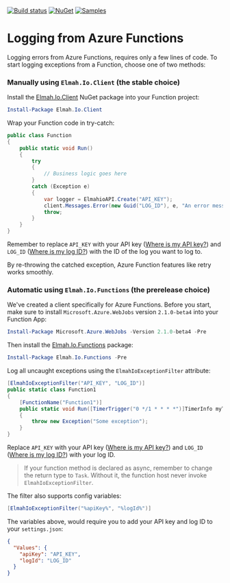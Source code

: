 [![Build status](https://ci.appveyor.com/api/projects/status/wijhscta71muvd5b?svg=true)](https://ci.appveyor.com/project/ThomasArdal/elmah-io-functions)
[![NuGet](https://img.shields.io/nuget/v/Elmah.Io.Functions.svg)](https://www.nuget.org/packages/Elmah.Io.Functions)
[![Samples](https://img.shields.io/badge/samples-2-brightgreen.svg)](https://github.com/elmahio/Elmah.Io.Functions/tree/master/samples)

# Logging from Azure Functions

Logging errors from Azure Functions, requires only a few lines of code. To start logging exceptions from a Function, choose one of two methods:

### Manually using `Elmah.Io.Client` (the stable choice)

Install the [Elmah.Io.Client](https://www.nuget.org/packages/elmah.io.client/) NuGet package into your Function project:

```powershell
Install-Package Elmah.Io.Client
```

Wrap your Function code in try-catch:

```csharp
public class Function
{
    public static void Run()
    {
        try
        {
            // Business logic goes here
        }
        catch (Exception e)
        {
            var logger = ElmahioAPI.Create("API_KEY");
            client.Messages.Error(new Guid("LOG_ID"), e, "An error message");
            throw;
        }
    }
}
```

Remember to replace `API_KEY` with your API key ([Where is my API key?](https://docs.elmah.io/where-is-my-api-key/)) and `LOG_ID` ([Where is my log ID?](https://docs.elmah.io/where-is-my-log-id/)) with the ID of the log you want to log to.

By re-throwing the catched exception, Azure Function features like retry works smoothly.

### Automatic using `Elmah.Io.Functions` (the prerelease choice)

We've created a client specifically for Azure Functions. Before you start, make sure to install `Microsoft.Azure.WebJobs` version `2.1.0-beta4` into your Function App:

```powershell
Install-Package Microsoft.Azure.WebJobs -Version 2.1.0-beta4 -Pre
```

Then install the [Elmah.Io.Functions](https://www.nuget.org/packages/elmah.io.functions/) package:

```powershell
Install-Package Elmah.Io.Functions -Pre
```

Log all uncaught exceptions using the `ElmahIoExceptionFilter` attribute:

```csharp
[ElmahIoExceptionFilter("API_KEY", "LOG_ID")]
public static class Function1
{
    [FunctionName("Function1")]
    public static void Run([TimerTrigger("0 */1 * * * *")]TimerInfo myTimer, TraceWriter log)
    {
        throw new Exception("Some exception");
    }
}
```

Replace `API_KEY` with your API key ([Where is my API key?](https://docs.elmah.io/where-is-my-api-key/)) and `LOG_ID` ([Where is my log ID?](https://docs.elmah.io/where-is-my-log-id/)) with your log ID.

> If your function method is declared as async, remember to change the return type to `Task`. Without it, the function host never invoke `ElmahIoExceptionFilter`.

The filter also supports config variables:

```csharp
[ElmahIoExceptionFilter("%apiKey%", "%logId%")]
```

The variables above, would require you to add your API key and log ID to your `settings.json`:

```json
{
  "Values": {
    "apiKey": "API_KEY",
    "logId": "LOG_ID"
  }
}
```